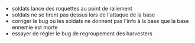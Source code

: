 * soldats lance des roquettes au point de raliement
* soldats ne se tirent pas dessus lors de l'attaque de la base
* corriger le bug où les soldats ne donnent pas l'info à la base que la base ennemie est morte
* essayer de régler le bug de regroupement des harvesters